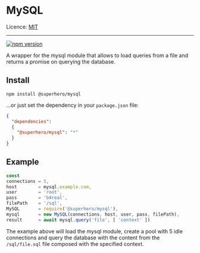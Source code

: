 # MySQL

Licence: [MIT](https://opensource.org/licenses/MIT)

---

[![npm version](https://badge.fury.io/js/%40superhero%2Fmysql.svg)](https://badge.fury.io/js/%40superhero%2Fmysql)

A wrapper for the mysql module that allows to load queries from a file and returns a promise on querying the database.

## Install

`npm install @superhero/mysql`

...or just set the dependency in your `package.json` file:

```json
{
  "dependencies":
  {
    "@superhero/mysql": "*"
  }
}
```

## Example

```js
const
connections = 5,
host        = mysql.example.com,
user        = 'root',
pass        = 'b4real',
filePath    = '/sql',
MySQL       = require('@superhero/mysql'),
mysql       = new MySQL(connections, host, user, pass, filePath),
result      = await mysql.query('file', [ 'context' ])
```

The example above will load the mysql module, create a pool with 5 idle connections and query the database with the content from the `/sql/file.sql` file composed with the specified context.
